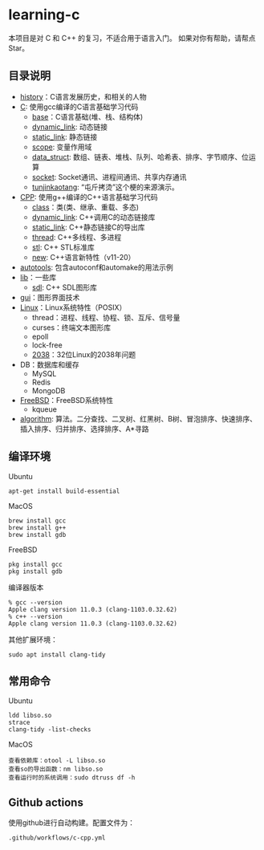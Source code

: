 # learning-c

本项目是对 C 和 C++ 的复习，不适合用于语言入门。
如果对你有帮助，请帮点Star。

## 目录说明

* [history](history)：C语言发展历史，和相关的人物
* [C](C): 使用gcc编译的C语言基础学习代码
    * [base](C/base)：C语言基础(堆、栈、结构体)
    * [dynamic_link](C/dynamic_link): 动态链接
    * [static_link](C/static_link): 静态链接
    * [scope](C/scope): 变量作用域
    * [data_struct](C/data_struct): 数组、链表、堆栈、队列、哈希表、排序、字节顺序、位运算
    * [socket](C/socket): Socket通讯、进程间通讯、共享内存通讯
    * [tunjinkaotang](C/tunjinkaotang): “屯斤拷烫”这个梗的来源演示。
* [CPP](CPP): 使用g++编译的C++语言基础学习代码
    * [class](CPP/class)：类(类、继承、重载、多态)
    * [dynamic_link](CPP/dynamic_link): C++调用C的动态链接库
    * [static_link](CPP/static_link): C++静态链接C的导出库
    * [thread](CPP/thread): C++多线程、多进程
    * [stl](CPP/stl): C++ STL标准库
    * [new](CPP/new): C++语言新特性（v11-20）
* [autotools](autotools): 包含autoconf和automake的用法示例
* [lib](lib)：一些库
    * [sdl](lib/sdl): C++ SDL图形库
* [gui](gui/)：图形界面技术
* [Linux](Linux)：Linux系统特性（POSIX）
    * thread：进程、线程、协程、锁、互斥、信号量
    * curses：终端文本图形库
    * epoll
    * lock-free
    * [2038](Linux/2038.c)：32位Linux的2038年问题
* DB：数据库和缓存
    * MySQL
    * Redis
    * MongoDB
* [FreeBSD](FreeBSD)：FreeBSD系统特性
    * kqueue
* [algorithm](algorithm): 算法。二分查找、二叉树、红黑树、B树、冒泡排序、快速排序、插入排序、归并排序、选择排序、A*寻路

## 编译环境

Ubuntu
```
apt-get install build-essential
```

MacOS
```
brew install gcc
brew install g++
brew install gdb
```

FreeBSD
```
pkg install gcc
pkg install gdb
```

编译器版本
```
% gcc --version
Apple clang version 11.0.3 (clang-1103.0.32.62)
% c++ --version
Apple clang version 11.0.3 (clang-1103.0.32.62)
```

其他扩展环境：
```
sudo apt install clang-tidy
```

## 常用命令

Ubuntu
```
ldd libso.so
strace
clang-tidy -list-checks
```

MacOS
```
查看依赖库：otool -L libso.so
查看so的导出函数：nm libso.so
查看运行时的系统调用：sudo dtruss df -h
```


## Github actions

使用github进行自动构建。配置文件为：
```
.github/workflows/c-cpp.yml
```

